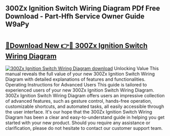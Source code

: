 ## 300Zx Ignition Switch Wiring Diagram PDf Free Download - Part-Hfh Service Owner Guide W9aPy

# <h2><a href="http://dfk0mpo.blite.top/?on=300Zx+Ignition+Switch+Wiring+Diagram">🔗Download New 👉🔴 300Zx Ignition Switch Wiring Diagram</a></h2>

[![300Zx Ignition Switch Wiring Diagram download](https://i.imgur.com/lujVjoI.png)](http://dfk0mpo.blite.top/?on=300Zx+Ignition+Switch+Wiring+Diagram)
Unlocking Value This manual reveals the full value of your new 300Zx Ignition Switch Wiring Diagram with detailed explanations of features and functionalities. Operating Instructions for Advanced Users This guide is tailored to experienced users of your new 300Zx Ignition Switch Wiring Diagram. 300Zx Ignition Switch Wiring Diagram offers users an impressive collection of advanced features, such as gesture control, hands-free operation, customizable shortcuts, and automated tasks, all easily accessible through the user interface. It's our hope that the 300Zx Ignition Switch Wiring Diagram has been a clear and easy-to-understand guide in helping you get started with your new product. Should you require any assistance or clarification, please do not hesitate to contact our customer support team.
